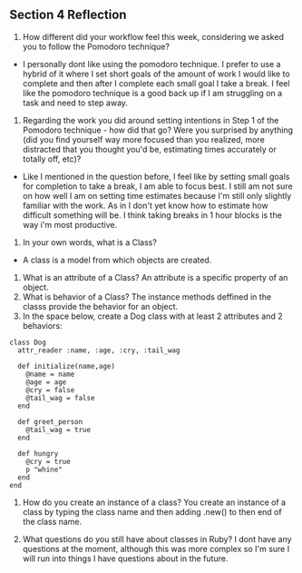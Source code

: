 ## Section 4 Reflection

1. How different did your workflow feel this week, considering we asked you to follow the Pomodoro technique?
* I personally dont like using the pomodoro technique. I prefer to use a hybrid of it where I set short goals of the amount of work I would like to complete and then after I complete each small goal I take a break. I feel like the pomodoro technique is a good back up if I am struggling on a task and need to step away.

1. Regarding the work you did around setting intentions in Step 1 of the Pomodoro technique - how did that go? Were you surprised by anything (did you find yourself way more focused than you realized, more distracted that you thought you'd be, estimating times accurately or totally off, etc)?
* Like I mentioned in the question before, I feel like by setting small goals for completion to take a break, I am able to focus best. I still am not sure on how well I am on setting time estimates because I'm still only slightly familiar with the work. As in I don't yet know how to estimate how difficult something will be. I think taking breaks in 1 hour blocks is the way i'm most productive. 

1. In your own words, what is a Class?
* A class is a model from which objects are created.
1. What is an attribute of a Class?
An attribute is a specific property of an object.
1. What is behavior of a Class?
The instance methods deffined in the classs provide the behavior for an object.
1. In the space below, create a Dog class with at least 2 attributes and 2 behaviors:

```
class Dog
  attr_reader :name, :age, :cry, :tail_wag

  def initialize(name,age)
    @name = name
    @age = age
    @cry = false
    @tail_wag = false
  end

  def greet_person
    @tail_wag = true
  end

  def hungry
    @cry = true
    p "whine"
  end
end

```

1. How do you create an instance of a class?
You create an instance of a class by typing the class name and then adding .new() to then end of the class name.

1. What questions do you still have about classes in Ruby?
I dont have any questions at the moment, although this was more complex so I'm sure I will run into things I have questions about in the future.

